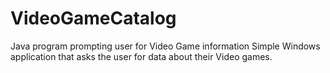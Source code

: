 # VideoGameCatalog
Java program prompting user for Video Game information
Simple Windows application that asks the user for data about their Video games.
